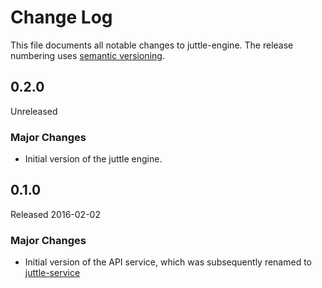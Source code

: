 # Change Log
This file documents all notable changes to juttle-engine. The release numbering uses [semantic versioning](http://semver.org).

## 0.2.0
Unreleased

### Major Changes
- Initial version of the juttle engine.

## 0.1.0
Released 2016-02-02

### Major Changes
- Initial version of the API service, which was subsequently renamed to [juttle-service](https://github.com/juttle/juttle-service)
